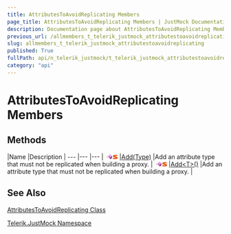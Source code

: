 ```yaml
---
title: AttributesToAvoidReplicating Members
page_title: AttributesToAvoidReplicating Members | JustMock Documentation
description: Documentation page about AttributesToAvoidReplicating Members.
previous_url: /allmembers_t_telerik_justmock_attributestoavoidreplicating.html
slug: allmembers_t_telerik_justmock_attributestoavoidreplicating
published: True
fullPath: api/n_telerik_justmock/t_telerik_justmock_attributestoavoidreplicating/allmembers_t_telerik_justmock_attributestoavoidreplicating
category: "api"
---
```


# AttributesToAvoidReplicating Members





## Methods



 |Name |Description |
--- |--- |--- |
![Public method](/icons/pubmethod.gif)![Static member](/icons/static.gif) |[Add(Type)](m_telerik_justmock_attributestoavoidreplicating_add) |Add an attribute type that must not be replicated when building a proxy. |
![Public method](/icons/pubmethod.gif)![Static member](/icons/static.gif) |[Add&lt;T&gt;()](m_telerik_justmock_attributestoavoidreplicating_add__1) |Add an attribute type that must not be replicated when building a proxy. |


## See Also



 [AttributesToAvoidReplicating Class](t_telerik_justmock_attributestoavoidreplicating) 

 [Telerik.JustMock Namespace](n_telerik_justmock) 



